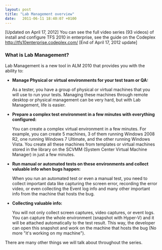 ```yaml
---
layout: post
title: "Lab Management overview"
date:   2011-06-11 18:40:07 +0100
---
```


[Updated on April 17, 2012] You can see the full video series (93 videos) of install and configure TFS 2010 in enterprise, see the guide on the Codeplex <http://tfs10enterprise.codeplex.com/> [End of April 17, 2012 update]

### What is Lab Management?

Lab Management is a new tool in ALM 2010 that provides you with the ability to:

- **Manage Physical or virtual environments for your test team or QA:**

  As a tester, you have a group of physical or virtual machines that you will use to run your tests. Managing these machines through remote desktop or physical management can be very hard, but with Lab Management, life is easier.

- **Prepare a complex test environment in a few minutes with everything configured:**

  You can create a complex virtual environment in a few minutes. For example, you can create 5 machines, 3 of them running Windows 2008 R2, one running Windows 7 Ultimate, and the other running Windows Vista. You create all these machines from templates or virtual machines stored in the library on the SCVMM (System Center Virtual Machine Manager) in just a few minutes.

- **Run manual or automated tests on these environments and collect valuable info when bugs happen:**

  When you run an automated test or even a manual test, you need to collect important data like capturing the screen error, recording the error video, or even collecting the Event log info and many other important info from the machine that hosts the bug.

- **Collecting valuable info:**

  You will not only collect screen captures, video captures, or event logs. You can capture the whole environment (snapshot with Hyper-V) and it will be attached automatically to the test result. This way, the developer can open this snapshot and work on the machine that hosts the bug (No more "it\'s working on my machine").

There are many other things we will talk about throughout the series.
